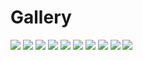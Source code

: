 
# Gallery

<script src="//code.jquery.com/jquery-3.3.1.min.js"></script>

<link rel="stylesheet" href="https://cdn.jsdelivr.net/gh/fancyapps/fancybox@3.5.7/dist/jquery.fancybox.min.css" />
<script src="https://cdn.jsdelivr.net/gh/fancyapps/fancybox@3.5.7/dist/jquery.fancybox.min.js"></script>


<a data-fancybox="gallery" href="firetree.jpg"><img src="firetree.jpg"></a>
<a data-fancybox="gallery" href="burning tree.PNG"><img src="burning tree.PNG"></a>
<a data-fancybox="gallery" href="FlowerField.PNG"><img src="FlowerField.PNG"></a>
<a data-fancybox="gallery" href="Fish.PNG"><img src="Fish.PNG"></a>
<a data-fancybox="gallery" href="Autumn.PNG"><img src="Autumn.PNG"></a>
<a data-fancybox="gallery" href="RootingFlower.PNG"><img src="RootingFlower.PNG"></a>
<a data-fancybox="gallery" href="StairwayToForever.PNG"><img src="StairwayToForever.PNG"></a>
<a data-fancybox="gallery" href="MayonVolcano.PNG"><img src="MayonVolcano.PNG"></a>
<a data-fancybox="gallery" href="Forest.PNG"><img src="Forest.PNG"></a>
<a data-fancybox="gallery" href="AccidentalOctopus.PNG"><img src="AccidentalOctopus.PNG"></a>
